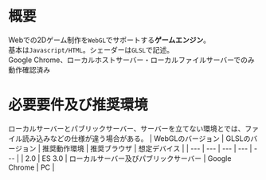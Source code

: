 # 概要
Webでの2Dゲーム制作を`WebGL`でサポートする**ゲームエンジン**。  
基本は`Javascript/HTML`。シェーダーは`GLSL`で記述。  
Google Chrome、ローカルホストサーバー・ローカルファイルサーバーでのみ動作確認済み

# 必要要件及び推奨環境
ローカルサーバーとパブリックサーバー、サーバーを立てない環境とでは、ファイル読み込みなどの仕様が違う場合がある。
| WebGLのバージョン | GLSLのバージョン | 推奨動作環境 | 推奨ブラウザ | 想定デバイス |
| --- | --- | --- | --- | --- |
| 2.0 | ES 3.0 | ローカルサーバー及びパブリックサーバー | Google Chrome | PC |